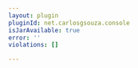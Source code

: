 ```yaml
---
layout: plugin
pluginId: net.carlosgsouza.console
isJarAvailable: true
error: ''
violations: []

---
```

